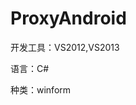# ProxyAndroid
<p class="p2"><span class="s1">开发工具：VS2012,VS2013</span></p>
<p class="p2"><span class="s1">语言：C#</span></p>
<p class="p2"><span class="s1">种类：winform</span></p>
